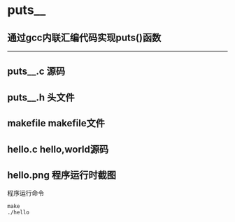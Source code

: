 # puts__
## 通过gcc内联汇编代码实现puts()函数
--------------------
puts__.c 源码
------------------
puts__.h 头文件
---------------------
makefile makefile文件
--------------------
hello.c hello,world源码
------------------------
hello.png 程序运行时截图
-----------------------
程序运行命令
  ```
  make
  ./hello
